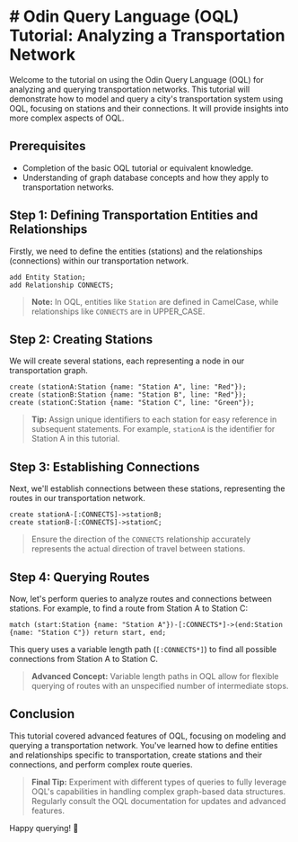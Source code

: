 # # Odin Query Language (OQL) Tutorial: Analyzing a Transportation Network

Welcome to the tutorial on using the Odin Query Language (OQL) for analyzing and
querying transportation networks. This tutorial will demonstrate how to model
and query a city's transportation system using OQL, focusing on stations and
their connections. It will provide insights into more complex aspects of OQL.

## Prerequisites

- Completion of the basic OQL tutorial or equivalent knowledge.
- Understanding of graph database concepts and how they apply to transportation
  networks.

## Step 1: Defining Transportation Entities and Relationships

Firstly, we need to define the entities (stations) and the relationships
(connections) within our transportation network.

```oql
add Entity Station;
add Relationship CONNECTS;
```

> **Note:** In OQL, entities like `Station` are defined in CamelCase, while
> relationships like `CONNECTS` are in UPPER_CASE.

## Step 2: Creating Stations

We will create several stations, each representing a node in our transportation
graph.

```oql
create (stationA:Station {name: "Station A", line: "Red"});
create (stationB:Station {name: "Station B", line: "Red"});
create (stationC:Station {name: "Station C", line: "Green"});
```

> **Tip:** Assign unique identifiers to each station for easy reference in
> subsequent statements. For example, `stationA` is the identifier for Station A
> in this tutorial.

## Step 3: Establishing Connections

Next, we'll establish connections between these stations, representing the
routes in our transportation network.

```oql
create stationA-[:CONNECTS]->stationB;
create stationB-[:CONNECTS]->stationC;
```

> Ensure the direction of the `CONNECTS` relationship accurately represents the
> actual direction of travel between stations.

## Step 4: Querying Routes

Now, let's perform queries to analyze routes and connections between stations.
For example, to find a route from Station A to Station C:

```oql
match (start:Station {name: "Station A"})-[:CONNECTS*]->(end:Station {name: "Station C"}) return start, end;
```

This query uses a variable length path (`[:CONNECTS*]`) to find all possible
connections from Station A to Station C.

> **Advanced Concept:** Variable length paths in OQL allow for flexible querying
> of routes with an unspecified number of intermediate stops.

## Conclusion

This tutorial covered advanced features of OQL, focusing on modeling and
querying a transportation network. You've learned how to define entities and
relationships specific to transportation, create stations and their connections,
and perform complex route queries.

> **Final Tip:** Experiment with different types of queries to fully leverage
> OQL's capabilities in handling complex graph-based data structures. Regularly
> consult the OQL documentation for updates and advanced features.

Happy querying! 🎉
